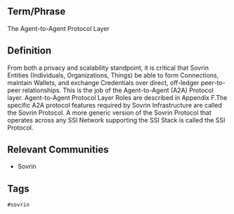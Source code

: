 ## Term/Phrase
The Agent-to-Agent Protocol Layer

## Definition
From both a privacy and scalability standpoint, it is critical that Sovrin Entities (Individuals, Organizations, Things) be able to form Connections, maintain Wallets, and exchange Credentials over direct, off-ledger peer-to-peer relationships. This is the job of the Agent-to-Agent (A2A) Protocol layer. Agent-to-Agent Protocol Layer Roles are described in Appendix F.The specific A2A protocol features required by Sovrin Infrastructure are called the Sovrin Protocol. A more generic version of the Sovrin Protocol that operates across any SSI Network supporting the SSI Stack is called the SSI Protocol.

## Relevant Communities
* Sovrin

## Tags
```
#sovrin
```
